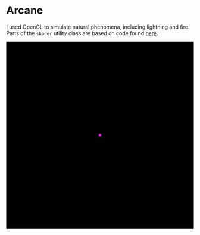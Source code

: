 # Arcane
I used OpenGL to simulate natural phenomena, including lightning and fire. Parts of the `shader` utility class are based on code found [here](https://learnopengl.com).

![lightning](saved/lightning.gif?raw=true)